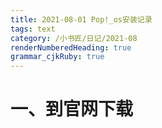 ```yaml
---
title: 2021-08-01 Pop!_os安装记录
tags: text
category: /小书匠/日记/2021-08
renderNumberedHeading: true
grammar_cjkRuby: true
---
```

# 一、到官网下载